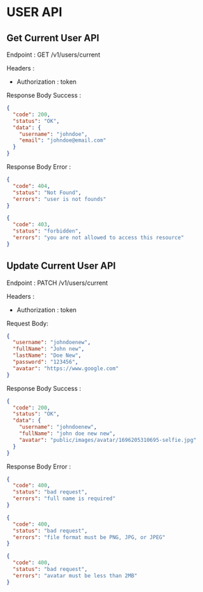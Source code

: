 # USER API

## Get Current User API

Endpoint : GET /v1/users/current

Headers :

- Authorization : token

Response Body Success :

```json
{
  "code": 200,
  "status": "OK",
  "data": {
    "username": "johndoe",
    "email": "johndoe@email.com"
  }
}
```

Response Body Error :

```json
{
  "code": 404,
  "status": "Not Found",
  "errors": "user is not founds"
}
```

```json
{
  "code": 403,
  "status": "forbidden",
  "errors": "you are not allowed to access this resource"
}
```

## Update Current User API

Endpoint : PATCH /v1/users/current

Headers :

- Authorization : token

Request Body:

```json
{
  "username": "johndoenew",
  "fullName": "John new",
  "lastName": "Doe New",
  "password": "123456",
  "avatar": "https://www.google.com"
}
```

Response Body Success :

```json
{
  "code": 200,
  "status": "OK",
  "data": {
    "username": "johndoenew",
    "fullName": "john doe new new",
    "avatar": "public/images/avatar/1696205310695-selfie.jpg"
  }
}
```

Response Body Error :

```json
{
  "code": 400,
  "status": "bad request",
  "errors": "full name is required"
}
```

```json
{
  "code": 400,
  "status": "bad request",
  "errors": "file format must be PNG, JPG, or JPEG"
}
```

```json
{
  "code": 400,
  "status": "bad request",
  "errors": "avatar must be less than 2MB"
}
```
